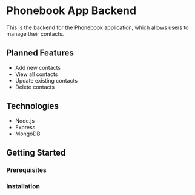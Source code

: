 # Phonebook App Backend

This is the backend for the Phonebook application, which allows users to manage their contacts.

## Planned Features

- Add new contacts
- View all contacts
- Update existing contacts
- Delete contacts

## Technologies

- Node.js
- Express
- MongoDB

## Getting Started

### Prerequisites

### Installation